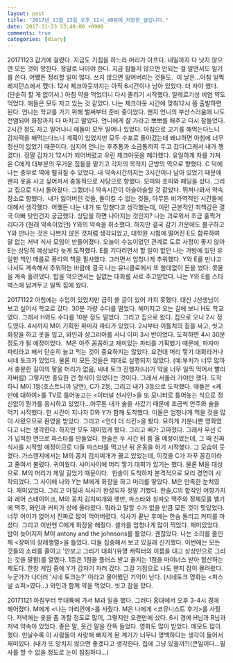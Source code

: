 ```yaml
---
layout: post
title: "2017년_11월_23일_오후_11시_40분에_저장한_글입니다."
date: 2017-11-23 23:40:00 +0900
comments: true 
categories: [diary] 
---
```

20171123
감기에 걸렸다. 지금도 기침을 하느라 머리가 아프다. 내일까지 다 낫지 않으면 모든 것이 망한다. 정말로 나아야 한다. 지금 잠들지 않으면 안되는 걸 알면서도 일기를 쓴다. 어쨌든 정리할 일이 많다. 쓰지 않으면 잃어버리는 것들도. 
이 날은...아침 일찍 레지던스에서 깼다. 12시 체크아웃까지는 아직 6시간이나 남아 있었다. 더 자야 했다. (단순히 할 게 없어서.) 아침 약을 먹었더니 다시 졸리기 시작했다. 알레르기성 비염 약도 먹었다. 애들은 모두 자고 있는 것 같았다. 나는 체크아웃 시간에 맞춰12시 쯤 출발하면 된다. 언니는 학교를 가기 위해 벌써부터 준비 중이었다. 왠지 언니의 부산스러움에 나도 전염되어 화장까지 다 마치고 말았다. 언니에게 잘 가라고 뽀뽀를 해주고 다시 잠들었다. 2시간 정도 자고 일어나니 애들이 모두 일어나 있었다. 아침으로 고기를 해먹는다느니 감자떡을 해먹는다느니 계획이 있었지만 모두 수포로 돌아갔는데 왜냐하면 아침에 너무 정신이 없었기 때문이다. 심지어 언니는 후추통과 소금통까지 두고 갔다(그래서 내가 챙겼다). 정말 갑자기 12시가 되어버렸고 우린 체크아웃을 해야했다. 유일하게 차를 가져 온 C에게 대부분의 무거운 짐들을 맡기고 각자의 목적지 근방의 역으로 향했다. C 덕에 나는 충무로 역에 떨궈질 수 있었다. 내 약속시간까지는 3시간이나 남아 있었기 때문에 왠지 옷을 사고 싶어져서 충동적으로 사당으로 향했다. 모피와 호피와 패딩을 샀다. 그리고 집으로 다시 돌아왔다. 그랬더니 약속시간이 아슬아슬할 것 같았다. 뛰쳐나와서 약속장소로 향했다. 
내가 잃어버린 것들, 돌이킬 수 없는 것들, 아무튼 비가역적인 시간들에 대해서 생각했다. 어쨌든 나는 내가 또 망쳤다고 생각했는데, 이런 근본적인 죄책감은 결국 아빠 탓인건지 궁금했다. 상담을 하면 나아지는 것인지? 나는 괴로워서 조금 훌쩍거리다가 (원래 약속이었던) Y와의 약속을 취소했다. 하지만 결국 감기 기운에도 불구하고 Y와 만나는 것은 나쁘지 않은 것처럼 생각되었고, 대학원 시험에 떨어진 E도 합류하여 말 없는 저녁 식사 모임이 만들어졌다. 오늘이 수능이었던 관계로 도로 사정이 좋지 않아 E는 상당히 예상보다 늦게 도착했다. E를 기다리면서 할 일이 없던 나는 가방에 있던 유일한 책인 메를로 퐁티의 책을 필사했다. 그러면서 엄청나게 추워했다. Y와 E를 만나고 나서도 계속해서 추워하는 바람에 결국 나는 유니클로에서 또 쓸데없이 돈을 썼다. 콧물을 계속 흘려댔다. 밥을 먹으면서는 실없는 대화를 서로 주고받았다. 나는 Y와 E를 스타벅스에 남겨두고 일찍 집에 왔다. 

20171122
아침에는 수업이 있었지만 급히 쓸 글이 있어 가지 못했다. 대신 J선생님이 보고 싶어서 학교로 갔다. 30분 가량 수다를 떨었다. 헤어지고 오는 길에 보니 H도 학교였다. 그래서 H와도 수다를 10분 정도 떨었다. 그리고 집으로 왔다. 집으로 오니 2시 정도였다. 4시까지 M이 기획한 파마자 파티가 있었다. 2시부터 이틀치의 짐을 싸고, 씻고 화장을 하고 옷을 입고, 와인과 샹그리아를 사니 이미 3시 반이었다. 도착하면 4시 30분 정도가 될 예정이었다. 
M은 아주 꼼꼼하고 재미있는 파티를 기획했기 때문에, 파자마 파티라고 해서 단순히 놀고 먹는 것이 중요하지는 않았다. 요컨대 머리 땋기 대회라거나 씨네 토크가 있었다. 물론 이 모든 것들은 제대로 실행되지 않았다. (예:부치가 너무 많아서 충분한 길이의 땋을 머리가 없음, 씨네 토크 진행자(나)가 약을 너무 일찍 먹어서 빨리 자버림) 그렇지만 중요한 건 형식이 있었다는 것이다. 그래서 서둘러 가야만 했다. 도착하니 M이 1등(호스트니까 당연), C가 2등, 그리고 내가 3등으로 도착했다. 애들은 <케빈에 대하여>를 TV로 틀어놓고는 <이터널 선샤인>을 또 모니터로 틀어놓는 식으로 정신없이 뭔가를 응시하고 있었다...아무튼 내가 술을 사갔기 때문에 조금씩 안주와 술을 먹기 시작했다. 한 시간이 지나자 D와 Y가 함께 도착했다. 이들은 엄청나게 먹을 것을 많이 사왔으므로 환영을 받았다. 그리고 <언더 더 싀킨>을 봤다. 묘하게 기분나쁜 영화였다고 나는 생각한다. 하지만 모두 재미있게 봤다. 그리고 배가 고파졌다. 그래서 우선 C가 넙적한 면으로 파스타를 만들었다. 한솔은 두 시간 뒤 쯤 올 예정이었는데, 그 때 진짜 식사를 시작할 예정이므로 다들 파스타를 먹고난 뒤 운동을 하기 시작했다. 그 모습이 웃겼다. 가스렌지에서는 M의 꽁치 김치찌개가 끓고 있었는데, 이것을 C가 자꾸 꽁김이라고 줄여서 불렀다. 귀여웠다. 사이사이에 머리 땋기 대회가 있기는 했다. 물론 M을 대상으로. M의 머리가 제일 길었기 때문이다. 
한솔이 도착하자 본격적으로 요리 경연이 시작되었다. 그 사이에 나와 Y는 M에게 화장을 하고 머리를 땋았다. M은 만족한 눈치였다. 재미있었다. 그리고 마침내 식사가 완성되자 정말 기뻤다. 한솔,C의 합작인 어향가지와 레어 스테이이크, M의 꽁치 김치찌개와 햇반, 파스타와 칭따오 맥주와 정체모를 벨기에 맥주, 와인과 커피가 상에 올라왔다. 뭐라고 말할 수가 없을 만큼 모든 것이 맛있었다. 너무 어이가 없어서 진짜로 많이 먹어버렸다. 식사가 끝난 후에는 한숨 돌리고 커피를 마셨다. 그리고 이번엔 C에게 화장을 해줬다. 셀카를 엄청나게 많이 찍었다. 재미있었다. 
밤이 늦어지자 M이 antony and the johnsons를 틀었다. 괜찮았다. 나는 소리를 줄인 채 <장미의 장례행렬>을 틀었다. 다들 집중해서 보고 있길래 신기했다. 이번에는 모든 것들의 소리를 줄이고 '안보고 그리기 대회'(유명 캐릭터의 이름을 대고 상상만으로 그리는 것을 말함)를 열였다. 1등은 1점을 플러스 받고 꼴지는 1점을 마이너스 받아 합산하는 제도다. 한창 게임 중에 Y가 갑자기 자러 갔다. 그걸 기점으로 나도 왠지 잠이 몰려왔다. 누군가가 나더러 '시네 토크는?' 이라고 물어봤던 기억이 난다. (시네토크 영화는 <퍼스널 쇼퍼>였다...) 와인과 함께 약을 먹었다. 씻고 잠을 잤다. 

20171121
아침부터 무대륙에 가서 M과 일을 했다. 그러다 홍대에서 오후 3-4시 경에 헤어졌다. M에게 <나는 마리안에>를 사줬다. M은 나에게 <코뮤니스트 후기>를 사줬다.
저녁에는 옷을 좀 과할 정도로 많이, 그렇지만 오랜만에 샀다. 6시 경에 H님과 R님과 저녁 약속이 있었다. 좋은 말, 웃긴 말을 잔뜩 들었다. 영화도 많이 받았다.
메모도 많이 했다. 만날수록 이 사람들이 사랑에 빠지게 된 계기가 너무나 명백하다는 생각이 들어서 재미있다. (내가 또 망치지 않으면 좋겠다고 생각한다. 집에 그냥 있을까?)(큰일이다...필사를 할 수 없을 정도로 눈이 침침하다...)




